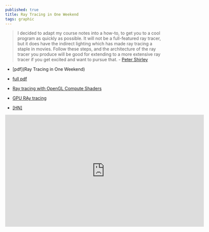 ```yaml
---
published: true
title: Ray Tracing in One Weekend
tags: graphic
---
```

> I decided to adapt
my course notes into a how-to, to get you to a cool program as quickly as possible. It will not be
a full-featured ray tracer, but it does have the indirect lighting which has made ray tracing a
staple in movies. Follow these steps, and the architecture of the ray tracer you produce will be
good for extending to a more extensive ray tracer if you get excited and want to pursue that. - [Peter Shirley](https://twitter.com/Peter_shirley)

- [pdf](Ray Tracing in One Weekend)
- [full pdf](https://drive.google.com/drive/folders/14yayBb9XiL16lmuhbYhhvea8mKUUK77W)


- [Ray tracing with OpenGL Compute Shaders](https://github.com/LWJGL/lwjgl3-wiki/wiki/2.6.1.-Ray-tracing-with-OpenGL-Compute-Shaders-%28Part-I%29)
- [GPU RAy tracing](https://medium.com/@jcowles/gpu-ray-tracing-in-one-weekend-3e7d874b3b0f)

- [\[HN\]](https://news.ycombinator.com/item?id=18840859)

<iframe width="640" height="360" frameborder="0" src="https://www.shadertoy.com/embed/lssBD7?gui=true&t=10&paused=true&muted=false" allowfullscreen></iframe>
